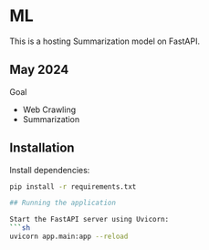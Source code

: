 # ML
This is a hosting Summarization model on FastAPI.

## May 2024
Goal
- Web Crawling
- Summarization

## Installation

Install dependencies:
```sh
pip install -r requirements.txt

## Running the application

Start the FastAPI server using Uvicorn:
```sh
uvicorn app.main:app --reload
